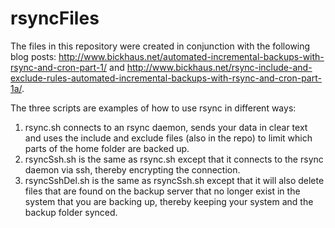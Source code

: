 # rsyncFiles
The files in this repository were created in conjunction with the following blog posts: http://www.bickhaus.net/automated-incremental-backups-with-rsync-and-cron-part-1/ and http://www.bickhaus.net/rsync-include-and-exclude-rules-automated-incremental-backups-with-rsync-and-cron-part-1a/.  

The three scripts are examples of how to use rsync in different ways:
<ol>
<li>rsync.sh connects to an rsync daemon, sends your data in clear text and uses the include and exclude files (also in the repo) to limit which parts of the home folder are backed up.</li>
<li>rsyncSsh.sh is the same as rsync.sh except that it connects to the rsync daemon via ssh, thereby encrypting the connection.</li>
<li>rsyncSshDel.sh is the same as rsyncSsh.sh except that it will also delete files that are found on the backup server that no longer exist in the system that you are backing up, thereby keeping your system and the backup folder synced.</li>
